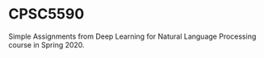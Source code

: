 # CPSC5590
Simple Assignments from Deep Learning for Natural Language Processing course in Spring 2020.
